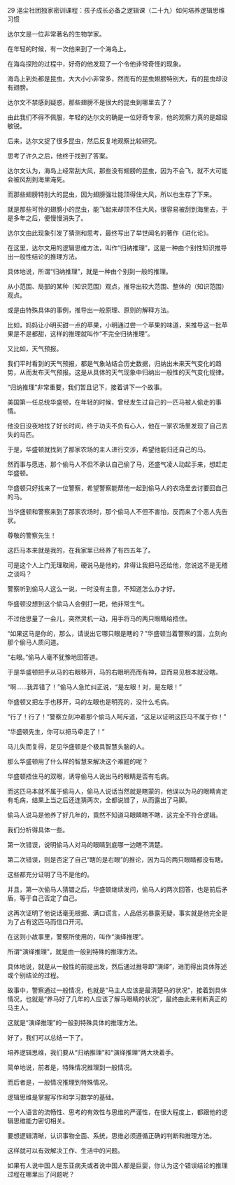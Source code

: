 29 浥尘社团独家密训课程：孩子成长必备之逻辑课（二十九）如何培养逻辑思维习惯



达尔文是一位非常著名的生物学家。

在年轻的时候，有一次他来到了一个海岛上。

在海岛探险的过程中，好奇的他发现了一个令他非常奇怪的现象。



海岛上到处都是昆虫，大大小小非常多，然而有的昆虫翅膀特别大，有的昆虫却没有翅膀。

达尔文不禁感到疑惑，那些翅膀不是很大的昆虫到哪里去了？

由此我们不得不佩服，年轻的达尔文的确是一位好奇专家，他的观察力真的是超级敏锐。



后来，达尔文捉了很多昆虫，然后反复地观察比较研究。

思考了许久之后，他终于找到了答案。



达尔文认为，海岛上经常刮大风，那些没有翅膀的昆虫，因为不会飞，就不大可能会被风刮到海里淹死。

而那些翅膀特别大的昆虫，因为翅膀强壮能顶得住大风，所以也生存了下来。

就是那些可怜的翅膀小的昆虫，能飞起来却顶不住大风，很容易被刮到海里去，于是多年之后，便慢慢消失了。



达尔文由此现象引发了猜测和思考，最终写出了举世闻名的著作《进化论》。

在这里，达尔文用的逻辑思维方法，叫作“归纳推理”，这是一种由个别性知识推导出一般性结论的推理方法。



具体地说，所谓“归纳推理”，就是一种由个别到一般的推理。

从小范围、局部的某种（知识范围）观点，推导出较大范围、整体的（知识范围）观点。

或是由特殊具体的事例，推导出一般原理、原则的解释方法。

比如，妈妈让小明买甜一点的苹果，小明通过尝一个苹果的味道，来推导这一批苹果是不是都甜，这样的推理就叫作“不完全归纳推理”。

又比如，天气预报。

我们平时看到的天气预报，都是气象站结合历史数据，归纳出未来天气变化的趋势，从而发布天气预报。这是从具体的天气现象中归纳出一般性的天气变化规律。 



“归纳推理”非常重要，我们暂且记下，接着讲下一个故事。



美国第一任总统华盛顿，在年轻的时候，曾经发生过自己的一匹马被人偷走的事情。

他没日没夜地找了好长时间，终于功夫不负有心人，他在一家农场里发现了自己丢失的马匹。

于是，华盛顿就找到了那家农场的主人进行交涉，希望他能归还自己的马。

然而事与愿违，那个偷马人不但不承认自己偷了马，还盛气凌人动起手来，想赶走华盛顿。

华盛顿只好找来了一位警察，希望警察能帮他一起到偷马人的农场里去讨要回自己的马。



当华盛顿和警察来到了那家农场时，那个偷马人不但不害怕，反而来了个恶人先告状。

尊敬的警察先生！

这匹马本来就是我的，在我家里已经养了有四五年了。

可是这个人上门无理取闹，硬说马是他的，非得让我把马还给他，您说这不是无稽之谈吗？



警察听到偷马人这么一说，一时没有主意，不知道怎么办才好。

华盛顿没想到这个偷马人会倒打一耙，他非常生气。

不过他思量了一会儿，突然灵机一动，用手将马的两只眼睛给捂住。



“如果这马是你的，那么，请说出它哪只眼是瞎的？”华盛顿当着警察的面，立刻向那个偷马人质问道。

“右眼。”偷马人毫不犹豫地回答道。



于是华盛顿把手从马的右眼移开，马的右眼明亮而有神，显而易见根本就没瞎。

“啊……我弄错了！”偷马人急忙纠正说，“是左眼！对，是左眼！”



华盛顿又把左手也移开，马的左眼也是明亮的，没什么毛病。

“行了！行了！”警察立刻冲着那个偷马人呵斥道，“这足以证明这匹马不属于你！”

“华盛顿先生，你可以把马牵走了！”



马儿失而复得，足见华盛顿是个极具智慧头脑的人。

那么华盛顿用了什么样的智慧来解决这个难题的呢？

华盛顿捂住马的双眼，诱导偷马人说出马的眼睛是否有毛病。

而这匹马本就不属于偷马人，偷马人说话当然就是瞎蒙的，他误以为马的眼睛肯定有毛病，结果上当之后还连猜两次，全都说错了，从而露出了马脚。

偷马人说马是他养了好几年的，竟然不知道马眼睛瞎不瞎，这完全不符合逻辑。



我们分析得具体一些。

第一次错误，说明偷马人对马的眼睛到底哪一边瞎不清楚。

第二次错误，则是否定了自己“瞎的是右眼”的推论，因为马的两只眼睛都没有瞎。

这些都充分证明了马不是他的。

并且，第一次偷马人猜错之后，华盛顿继续发问，偷马人的两次回答，也是前后矛盾，等于自己否定了自己。

这再次证明了他说话毫无根据、满口谎言，人品低劣暴露无疑，事实就是他完全是为了占有这匹马而信口开河。



在这则小故事里，警察所使用的，叫作“演绎推理”。

所谓“演绎推理”，就是由一般到特殊的推理方法。

具体地说，就是从一般性的前提出发，然后通过推导即“演绎”，进而得出具体陈述或个别结论的过程。

故事中，警察通过一般情况，也就是“马主人应该是最清楚马的状况”，接着到具体情况，也就是“养马好了几年的人应该了解马眼睛的状况”，最终由此来判断真正的马主人。

这就是“演绎推理”的一般到特殊具体的推理方法。



好了，我们可以总结一下了。

培养逻辑思维，我们要从“归纳推理”和“演绎推理”两大块着手。

简单地说，前者是，特殊情况推理到一般情况。

而后者是，一般情况推理到特殊情况。









逻辑思维是掌握写作和学习数学的基础。

一个人语言的流畅性、思考的有效性与思维的严谨性，在很大程度上，都跟他的逻辑思维能力密切相关。

要想逻辑清晰，认识事物全面、系统，思维必须遵循正确的判断和推理方法。

这样就可以有效解决工作、生活中的问题。





如果有人说中国人是东亚病夫或者说中国人都是巨婴，你认为这个错误结论的推理过程在哪里出了问题呢？









